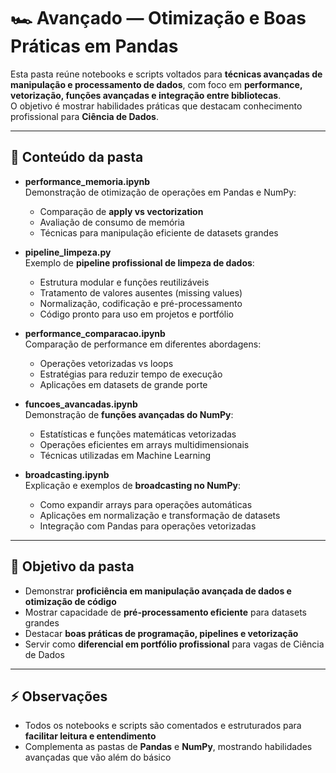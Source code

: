 # 🏎️ Avançado — Otimização e Boas Práticas em Pandas

Esta pasta reúne notebooks e scripts voltados para **técnicas avançadas de manipulação e processamento de dados**, com foco em **performance, vetorização, funções avançadas e integração entre bibliotecas**.  
O objetivo é mostrar habilidades práticas que destacam conhecimento profissional para **Ciência de Dados**.

---

## 📌 Conteúdo da pasta

- **performance_memoria.ipynb**  
  Demonstração de otimização de operações em Pandas e NumPy:
  - Comparação de **apply vs vectorization**  
  - Avaliação de consumo de memória  
  - Técnicas para manipulação eficiente de datasets grandes  

- **pipeline_limpeza.py**  
  Exemplo de **pipeline profissional de limpeza de dados**:
  - Estrutura modular e funções reutilizáveis  
  - Tratamento de valores ausentes (missing values)  
  - Normalização, codificação e pré-processamento  
  - Código pronto para uso em projetos e portfólio  

- **performance_comparacao.ipynb**  
  Comparação de performance em diferentes abordagens:
  - Operações vetorizadas vs loops  
  - Estratégias para reduzir tempo de execução  
  - Aplicações em datasets de grande porte  

- **funcoes_avancadas.ipynb**  
  Demonstração de **funções avançadas do NumPy**:
  - Estatísticas e funções matemáticas vetorizadas  
  - Operações eficientes em arrays multidimensionais  
  - Técnicas utilizadas em Machine Learning  

- **broadcasting.ipynb**  
  Explicação e exemplos de **broadcasting no NumPy**:
  - Como expandir arrays para operações automáticas  
  - Aplicações em normalização e transformação de datasets  
  - Integração com Pandas para operações vetorizadas  

---

## 🎯 Objetivo da pasta

- Demonstrar **proficiência em manipulação avançada de dados e otimização de código**  
- Mostrar capacidade de **pré-processamento eficiente** para datasets grandes  
- Destacar **boas práticas de programação, pipelines e vetorização**  
- Servir como **diferencial em portfólio profissional** para vagas de Ciência de Dados  

---

## ⚡ Observações

- Todos os notebooks e scripts são comentados e estruturados para **facilitar leitura e entendimento**  
- Complementa as pastas de **Pandas** e **NumPy**, mostrando habilidades avançadas que vão além do básico
